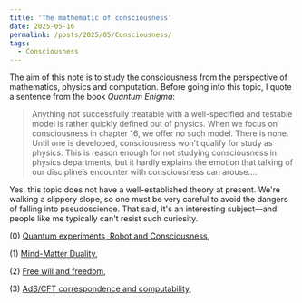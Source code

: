 ```yaml
---
title: 'The mathematic of consciousness'
date: 2025-05-16
permalink: /posts/2025/05/Consciousness/
tags:
  - Consciousness
---
```


The aim of this note is to study the consciousness from the perspective of mathematics, physics and computation. Before going into this topic, I quote a sentence from the book *Quantum Enigma*: 
> Anything not successfully treatable with a well-specified and testable model is rather quickly defined out of physics. When we focus on consciousness in chapter 16, we offer no such model. There is none. Until one is
developed, consciousness won’t qualify for study as physics. This is reason enough for not studying consciousness in physics departments, but it hardly explains the emotion that talking of our discipline’s encounter with consciousness can arouse....

Yes, this topic does not have a well-established theory at present. We're walking a slippery slope, so one must be very careful to avoid the dangers of falling into pseudoscience. That said, it's an interesting subject—and people like me typically can't resist such curiosity.


(0) [Quantum experiments, Robot and Consciousness](),

(1) [Mind-Matter Duality](),

(2) [Free will and freedom](),

(3) [AdS/CFT correspondence and computability](),

